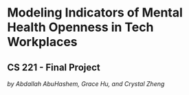 # Modeling Indicators of Mental Health Openness in Tech Workplaces
## CS 221 - Final Project
_by Abdallah AbuHashem, Grace Hu, and Crystal Zheng_
